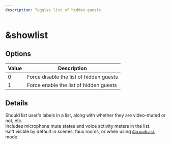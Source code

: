 ```yaml
---
description: Toggles list of hidden guests
---
```


# \&showlist

## Options

| Value | Description                             |
| ----- | --------------------------------------- |
| 0     | Force disable the list of hidden guests |
| 1     | Force enable the list of hidden guests  |

## Details

Should list user's labels in a list, along with whether they are video-muted or not, etc.\
Includes microphone mute states and voice activity meters in the list.\
Isn't visible by default in scenes, faux rooms, or when using [`&broadcast`](../view-parameters/broadcast.md) mode.
